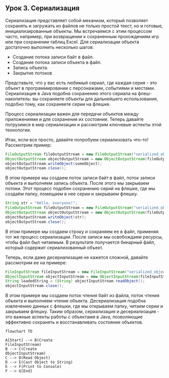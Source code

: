 ## Урок 3. Сериализация
Сериализация представляет собой механизм, который позволяет сохранять и загружать из файлов не только простой текст, но и готовые, инициализированные объекты. Мы встречаемся с этим процессом часто, например, при возвращении к сохраненным прохождениям игр или при сохранении таблиц Excel. Для сериализации объекта достаточно выполнить несколько шагов:
- Создание потока записи байт в файл.
- Создание потока записи объекта в файл.
- Запись объекта.
- Закрытие потоков

Представьте, что у вас есть любимый сериал, где каждая серия - это объект в программировании с персонажами, событиями и местами. Сериализация в Java подобна сохранению этого сериала на флеш-накопитель: вы сохраняете объекты для дальнейшего использования, подобно тому, как сохраняете серии на флешке.

Процесс сериализации важен для передачи объектов между приложениями и для сохранения их состояния. Теперь давайте погрузимся в мир сериализации и рассмотрим ключевые аспекты этой технологии.

Итак, если все просто, давайте попробуем сериализовать что-то! Рассмотрим пример:
```java
FileOutputStream fileOutputStream = new FileOutputStream("serialized_object");
ObjectOutputStream objectOutputStream = new ObjectOutputStream(fileOutputStream);
objectOutputStream.writeObject(someObject);
objectOutputStream.close();
```
В этом примере мы создаем поток записи байт в файл, поток записи объекта и выполняем запись объекта. После этого мы закрываем потоки. Этот процесс подобен сохранению серий на флешке, где мы создаём папку, помещаем в нее серии и закрываем флешку.
```java
String str = "Hello, everyone!";
FileOutputStream fileOutputStream = new FileOutputStream("serialized_object");
ObjectOutputStream objectOutputStream = new ObjectOutputStream(fileOutputStream);
objectOutputStream.writeObject(str);
objectOutputStream.close();
```
В этом примере мы создаем строку и сохраняем ее в файл, применяя тот же процесс сериализации. После записи мы освобождаем ресурсы, чтобы файл был читаемым. В результате получается бинарный файл, который содержит сериализованный объект.

Теперь, если даже десериализация не кажется сложной, давайте рассмотрим ее на примере:
```java
FileInputStream fileInputStream = new FileInputStream("serialized_object");
ObjectInputStream objectInputStream = new ObjectInputStream(fileInputStream);
String loadedString = (String) objectInputStream.readObject();
objectInputStream.close();
```
В этом примере мы создаем поток чтения байт из файла, поток чтения объекта и выполняем чтение объекта. Десериализация подобна извлечению данных с флешки, где мы открываем папку, читаем серии и закрываем флешку. Таким образом, сериализация и десериализация - это важные аспекты работы с объектами в Java, позволяющие эффективно сохранять и восстанавливать состояние объектов.

```mermaid
flowchart TD

A[Start] --> B(Create
FileInputStream)
B --> C(Create
ObjectInputStream)
C --> D(Read Object)
D --> E(Cast Object to String)
E --> F(Print to Console)
F --> G[End]
```

